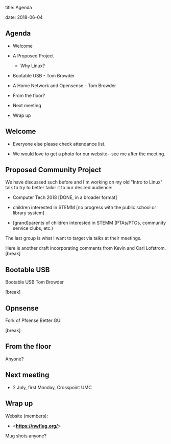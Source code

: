 title: Agenda
<!-- insert-file headers.md -->
date: 2018-06-04

## Agenda

- Welcome

- A Proposed Project
    + Why Linux?

- Bootable USB - Tom Browder

- A Home Network and Opensense - Tom Browder

- From the floor?

- Next meeting

- Wrap up

## Welcome

- Everyone else please check attendance list.

- We would love to get a photo for our website--see me after the
  meeting.

## Proposed Community Project

We have discussed such before and I'm working on my old "Intro to
Linux" talk to try to better tailor it to our desired audience:

- Computer Tech 2018 [DONE, in a broader format]

- children interested in STEMM [no progress with the public school or library system]

- [grand]parents of children interested in STEMM (PTAs/PTOs, community service clubs, etc.)

The last group is what I want to target via talks at their meetings.

Here is another draft incorporating comments from
Kevin and Carl Lofstrom. [break]

## Bootable USB

Bootable USB
Tom Browder

[break]

## Opnsense

Fork of Pfsense
Better GUI

[break]

## From the floor

Anyone?

## Next meeting

- 2 July, first Monday, Crosspoint UMC

## Wrap up

Website (members):

- <**<https://nwflug.org/>**>

Mug shots anyone?
